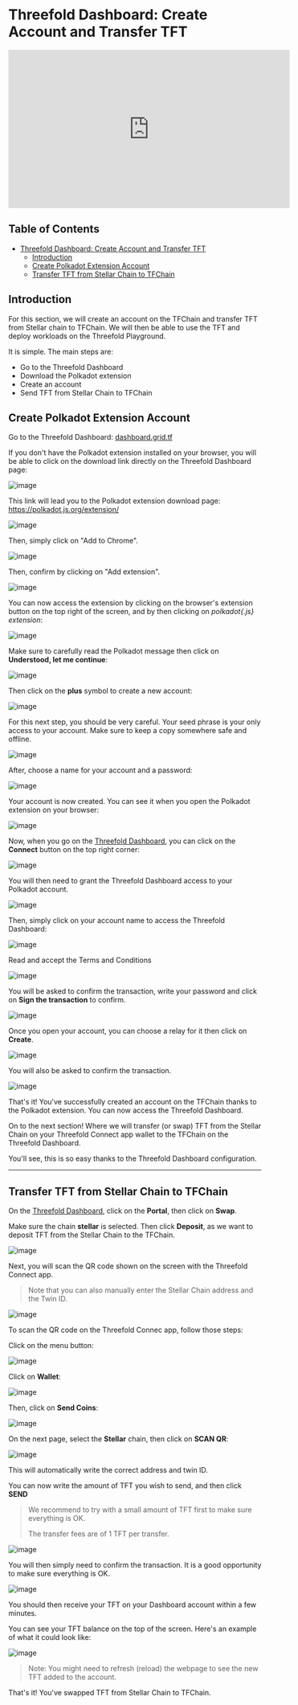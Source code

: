 
# Threefold Dashboard: Create Account and Transfer TFT

<div class="youtubeVideoWrapper">
<iframe title="Create an Account on ThreeFold Dashboard" width="560" height="315" src="https://www.youtube-nocookie.com/embed/t9rAZAPAWbM" frameborder="0" allowfullscreen="" sandbox="allow-same-origin allow-scripts allow-popups"></iframe>
</div>

## Table of Contents

- [Threefold Dashboard: Create Account and Transfer TFT](#threefold-dashboard-create-account-and-transfer-tft)
  - [Introduction](#introduction)
  - [Create Polkadot Extension Account](#create-polkadot-extension-account)
  - [Transfer TFT from Stellar Chain to TFChain](#transfer-tft-from-stellar-chain-to-tfchain)

## Introduction

For this section, we will create an account on the TFChain and transfer TFT from Stellar chain to TFChain. We will then be able to use the TFT and deploy workloads on the Threefold Playground.

It is simple. The main steps are:

* Go to the Threefold Dashboard
* Download the Polkadot extension
* Create an account
* Send TFT from Stellar Chain to TFChain

## Create Polkadot Extension Account

Go to the Threefold Dashboard: [dashboard.grid.tf](https://dashboard.grid.tf/)

If you don't have the Polkadot extension installed on your browser, you will be able to click on the download link directly on the Threefold Dashboard page:

![image](./img/dashboard_1.png)

This link will lead you to the Polkadot extension download page: https://polkadot.js.org/extension/

![image](./img/dashboard_2.png)

Then, simply click on "Add to Chrome".

![image](./img/dashboard_3.png)

Then, confirm by clicking on "Add extension".

![image](./img/dashboard_4.png)

You can now access the extension by clicking on the browser's extension button on the top right of the screen, and by then clicking on *polkadot{.js} extension*:

![image](./img/dashboard_5.png)

Make sure to carefully read the Polkadot message then click on **Understood, let me continue**:

![image](./img/dashboard_6.png)

Then click on the **plus** symbol to create a new account:

![image](./img/dashboard_7.png)

For this next step, you should be very careful. Your seed phrase is your only access to your account. Make sure to keep a copy somewhere safe and offline.

![image](./img/dashboard_8.png)

After, choose a name for your account and a password:

![image](./img/dashboard_9.png)

Your account is now created. You can see it when you open the Polkadot extension on your browser:

![image](./img/dashboard_10.png)

Now, when you go on the [Threefold Dashboard](https://dashboard.grid.tf/), you can click on the **Connect** button on the top right corner:

![image](./img/dashboard_11.png)

You will then need to grant the Threefold Dashboard access to your Polkadot account.

![image](./img/dashboard_12.png)

Then, simply click on your account name to access the Threefold Dashboard:

![image](./img/dashboard_14.png)

Read and accept the Terms and Conditions

![image](./img/dashboard_15.png)

You will be asked to confirm the transaction, write your password and click on **Sign the transaction** to confirm.

![image](./img/dashboard_13.png)

Once you open your account, you can choose  a relay for it then click on **Create**.

![image](./img/dashboard_relay.png)

You will also be asked to confirm the transaction.

![image](./img/dashboard_13.png)

That's it! You've successfully created an account on the TFChain thanks to the Polkadot extension. You can now access the Threefold Dashboard.

On to the next section! Where we will transfer (or swap) TFT from the Stellar Chain on your Threefold Connect app wallet to the TFChain on the Threefold Dashboard.

You'll see, this is so easy thanks to the Threefold Dashboard configuration.

***

## Transfer TFT from Stellar Chain to TFChain

On the [Threefold Dashboard](https://dashboard.grid.tf/), click on the **Portal**, then click on **Swap**.

Make sure the chain **stellar** is selected. Then click **Deposit**, as we want to deposit TFT from the Stellar Chain to the TFChain.

![image](./img/dashboard_16.png)

Next, you will scan the QR code shown on the screen with the Threefold Connect app.

> Note that you can also manually enter the Stellar Chain address and the Twin ID.

![image](./img/dashboard_17.png)

To scan the QR code on the Threefold Connec app, follow those steps:

Click on the menu button:

![image](./img/dashboard_18.png)

Click on **Wallet**:

![image](./img/dashboard_19.png)

Then, click on **Send Coins**:

![image](./img/dashboard_20.png)

On the next page, select the **Stellar** chain, then click on **SCAN QR**:

![image](./img/dashboard_21.png)


This will automatically write the correct address and twin ID.

You can now write the amount of TFT you wish to send, and then click **SEND**

> We recommend to try with a small amount of TFT first to make sure everything is OK.
>
> The transfer fees are of 1 TFT per transfer.

![image](./img/dashboard_22.png)

You will then simply need to confirm the transaction. It is a good opportunity to make sure everything is OK.

![image](./img/dashboard_23.png)

You should then receive your TFT on your Dashboard account within a few minutes.

You can see your TFT balance on the top of the screen. Here's an example of what it could look like:

![image](./img/dashboard_24.png)

> Note: You might need to refresh (reload) the webpage to see the new TFT added to the account.

That's it! You've swapped TFT from Stellar Chain to TFChain.
